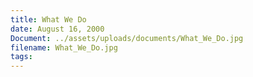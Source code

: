 ```yaml
---
title: What We Do
date: August 16, 2000
Document: ../assets/uploads/documents/What_We_Do.jpg
filename: What_We_Do.jpg
tags:
---
```

